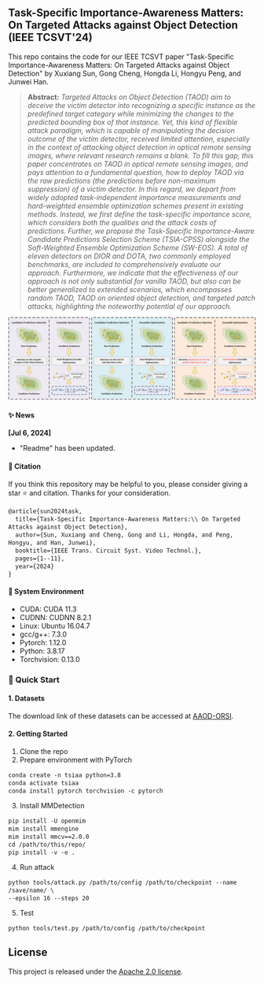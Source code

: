## Task-Specific Importance-Awareness Matters: On Targeted Attacks against Object Detection (IEEE TCSVT'24)

This repo contains the code for our IEEE TCSVT paper "Task-Specific Importance-Awareness Matters: On Targeted Attacks against Object Detection" by Xuxiang Sun, Gong Cheng, Hongda Li, Hongyu Peng, and Junwei Han.
> **Abstract:** *Targeted Attacks on Object Detection (TAOD) aim to deceive the victim detector into recognizing a specific instance as the predefined target category while minimizing the changes to the predicted bounding box of that instance. Yet, this kind of flexible attack paradigm, which is capable of manipulating the decision outcome of the victim detector, received limited attention, especially in the context of attacking object detection in optical remote sensing images, where relevant research remains a blank. To fill this gap, this paper concentrates on TAOD in optical remote sensing images, and pays attention to a fundamental question, how to deploy TAOD via the raw predictions (the predictions before non-maximum suppression) of a victim detector. In this regard, we depart from widely adopted task-independent importance measurements and hard-weighted ensemble optimization schemes present in existing methods. Instead, we first define the task-specific importance score, which considers both the qualities and the attack costs of predictions. Further, we propose the Task-Specific Importance-Aware Candidate Predictions Selection Scheme (TSIA-CPSS) alongside the Soft-Weighted Ensemble Optimization Scheme (SW-EOS). A total of eleven detectors on DIOR and DOTA, two commonly employed benchmarks, are included to comprehensively evaluate our approach. Furthermore, we indicate that the effectiveness of our approach is not only substantial for vanilla TAOD, but also can be better generalized to extended scenarios, which encompasses random TAOD, TAOD on oriented object detection, and targeted patch attacks, highlighting the noteworthy potential of our approach.*

<p align="middle">
  <img src="fig.png">
</p>

#### :sparkles: News
**[Jul 6, 2024]**
- "Readme" has been updated.

#### :blue_book: Citation
If you think this repository may be helpful to you, please consider giving a star :star: and citation. Thanks for your consideration.
```
@article{sun2024task,
  title={Task-Specific Importance-Awareness Matters:\\ On Targeted Attacks against Object Detection},
  author={Sun, Xuxiang and Cheng, Gong and Li, Hongda, and Peng, Hongyu, and Han, Junwei},
  booktitle={IEEE Trans. Circuit Syst. Video Technol.},
  pages={1--11},
  year={2024}
}
```
#### :page_facing_up: System Environment

* CUDA: CUDA 11.3
* CUDNN: CUDNN 8.2.1
* Linux: Ubuntu 16.04.7
* gcc/g++: 7.3.0
* Pytorch: 1.12.0
* Python: 3.8.17
* Torchvision: 0.13.0

### :bookmark_tabs: Quick Start
#### 1. Datasets
The download link of these datasets can be accessed at [AAOD-ORSI](https://github.com/xuxiangsun/AAOD-ORSI).

#### 2. Getting Started
1. Clone the repo
2. Prepare environment with PyTorch
```
conda create -n tsiaa python=3.8
conda activate tsiaa
conda install pytorch torchvision -c pytorch
```
3. Install MMDetection
```
pip install -U openmim
mim install mmengine
mim install mmcv==2.0.0
cd /path/to/this/repo/
pip install -v -e .
```
4. Run 
attack
```
python tools/attack.py /path/to/config /path/to/checkpoint --name /save/name/ \
--epsilon 16 --steps 20
```
5. Test 
```
python tools/test.py /path/to/config /path/to/checkpoint 
```
## License

This project is released under the [Apache 2.0 license](LICENSE).

